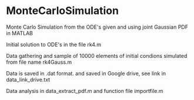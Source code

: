 # MonteCarloSimulation

Monte Carlo Simulation from the ODE's given and using joint Gaussian PDF in MATLAB

Initial solution to ODE's in the file rk4.m 

Data gathering and sample of 10000 elements of initial condions simulated from file name rk4Gauss.m 

Data is saved in .dat format. and saved in Google drive, see link in data_link_drive.txt

Data analysis in data_extract_pdf.m and function file importfile.m
